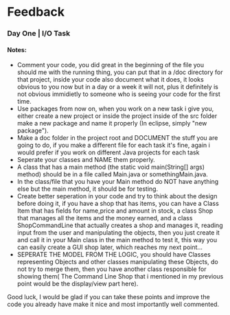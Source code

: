 Feedback
========

### Day One | I/O Task
#### Notes:
* Comment your code, you did great in the beginning of the file you should me with the running thing, you can put that in a /doc directory for that project, inside your code also document what it does, it looks obvious to you now but in a day or a week it will not, plus it definitely is not obvious immidietly to someone who is seeing your code for the first time.
* Use packages from now on, when you work on a new task i give you, either create a new project or inside the project inside of the src folder make a new package and name it properly (In eclipse, simply "new package").
* Make a doc folder in the project root and DOCUMENT the stuff you are going to do, if you make a different file for each task it's fine, again i would prefer if you work on different Java projects for each task
* Seperate your classes and NAME them properly.
* A class that has a main method (the static void main(String[] args) method) should be in a file called Main.java or somethingMain.java.
* In the class/file that you have your Main method do NOT have anything else but the main method, it should be for testing.
* Create better seperation in your code and try to think about the design before doing it, if you have a shop that has items, you can have a Class Item that has fields for name,price and amount in stock, a class Shop that manages all the items and the money earned, and a class ShopCommandLine that actually creates a shop and manages it, reading input from the user and manipulating the objects, then you just create it and call it in your Main class in the main method to test it, this way you can easily create a GUI shop later, which reaches my next point...
* SEPERATE THE MODEL FROM THE LOGIC, you should have Classes representing Objects and other classes manipulating these Objects, do not try to merge them, then you have another class responsible for showing them( The Command Line Shop that i mentioned in my previous point would be the display/view part here).


Good luck, I would be glad if you can take these points and improve the code you already have make it nice and most importantly well commented.
